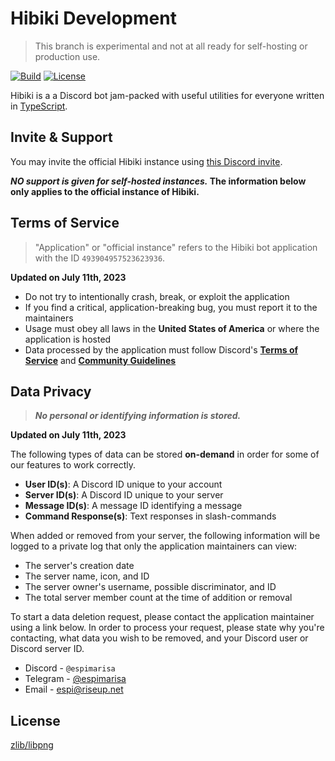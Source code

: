 # Hibiki Development

> This branch is experimental and not at all ready for self-hosting or production use.

[![Build][badge-workflow]][workflow]
[![License][badge-license]][license]

[license]: LICENSE "Hibiki is licensed under the zlib/libpng license"
[workflow]: https://github.com/espimarisa/hibiki/actions?query=workflow%3Apush "GitHub workflow showing latest push status"

<!-- Badges -->

[badge-workflow]: https://img.shields.io/github/actions/workflow/status/espimarisa/hibiki/push.yml?branch=develop "Shields.io badge for workflow status"
[badge-license]: https://img.shields.io/badge/license-zlib-orange.svg "Shields.io badge for the zlib license"

Hibiki is a a Discord bot jam-packed with useful utilities for everyone written in [TypeScript][typescript].

## Invite & Support

You may invite the official Hibiki instance using [this Discord invite][invite].

**_NO support is given for self-hosted instances._ The information below only applies to the **official instance** of Hibiki.**

## Terms of Service

> "Application" or "official instance" refers to the Hibiki bot application with the ID `493904957523623936`.

**Updated on July 11th, 2023**

- Do not try to intentionally crash, break, or exploit the application
- If you find a critical, application-breaking bug, you must report it to the maintainers
- Usage must obey all laws in the **United States of America** or where the application is hosted
- Data processed by the application must follow Discord's **[Terms of Service][discord_tos]** and **[Community Guidelines][discord_cg]**

## Data Privacy

> **_No personal or identifying information is stored._**

**Updated on July 11th, 2023**

The following types of data can be stored **on-demand** in order for some of our features to work correctly.

- **User ID(s)**: A Discord ID unique to your account
- **Server ID(s)**: A Discord ID unique to your server
- **Message ID(s)**: A message ID identifying a message
- **Command Response(s)**: Text responses in slash-commands

When added or removed from your server, the following information will be logged to a private log that only the application maintainers can view:

- The server's creation date
- The server name, icon, and ID
- The server owner's username, possible discriminator, and ID
- The total server member count at the time of addition or removal

To start a data deletion request, please contact the application maintainer using a link below. In order to process your request, please state why you're contacting, what data you wish to be removed, and your Discord user or Discord server ID.

- Discord - `@espimarisa`
- Telegram - [@espimarisa][espi-telegram]
- Email - [espi@riseup.net][espi-email]

## License

[zlib/libpng][license]

[typescript]: https://www.typescriptlang.org/ "TypeScript's website"
[invite]: https://discord.com/oauth2/authorize?&client_id=493904957523623936&scope=bot%20applications.commands&permissions=27929605435126 "Invite the official Hibiki instance"
[discord_tos]: https://discord.com/terms "Discord's Terms of Service"
[discord_cg]: https://discord.com/guidelines "Discord's Community Guidelines"
[espi-telegram]: https://t.me/espimarisa "Contact Espi (espimarisa) on Telegram"
[espi-email]: mailto:espi@riseup.net "A mailto link redirecting to the project owner's email"
[license]: LICENSE.md "zlib/libpng license file"
